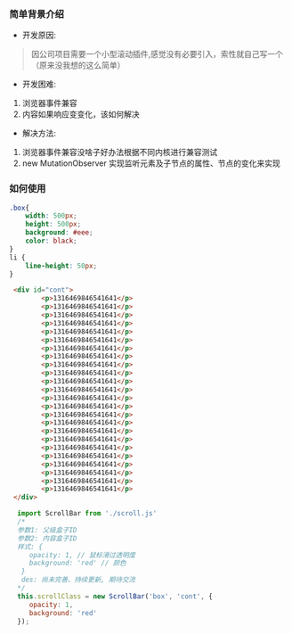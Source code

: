### 简单背景介绍
* 开发原因: 
> 因公司项目需要一个小型滚动插件,感觉没有必要引入，索性就自己写一个（原来没我想的这么简单）
* 开发困难: 
1. 浏览器事件兼容 
2. 内容如果响应变变化，该如何解决
* 解决方法: 
1. 浏览器事件兼容没啥子好办法根据不同内核进行兼容测试
2. new MutationObserver 实现监听元素及子节点的属性、节点的变化来实现 

### 如何使用
```css
.box{
    width: 500px;
    height: 500px;
    background: #eee;
    color: black;
}
li {
    line-height: 50px;
}
```
```html
 <div id="cont">
        <p>1316469846541641</p>
        <p>1316469846541641</p>
        <p>1316469846541641</p>
        <p>1316469846541641</p>
        <p>1316469846541641</p>
        <p>1316469846541641</p>
        <p>1316469846541641</p>
        <p>1316469846541641</p>
        <p>1316469846541641</p>
        <p>1316469846541641</p>
        <p>1316469846541641</p>
        <p>1316469846541641</p>
        <p>1316469846541641</p>
        <p>1316469846541641</p>
        <p>1316469846541641</p>
        <p>1316469846541641</p>
        <p>1316469846541641</p>
        <p>1316469846541641</p>
        <p>1316469846541641</p>
        <p>1316469846541641</p>
        <p>1316469846541641</p>
        <p>1316469846541641</p>
        <p>1316469846541641</p>
        <p>1316469846541641</p>
 </div>
```
```js
  import ScrollBar from './scroll.js'
  /*
  参数1: 父级盒子ID
  参数2: 内容盒子ID
  样式: {
     opacity: 1, // 鼠标滑过透明度
     background: 'red' // 颜色
   }
   des: 尚未完善、持续更新, 期待交流 
  */
  this.scrollClass = new ScrollBar('box', 'cont', {
     opacity: 1,
     background: 'red'
  });
```
